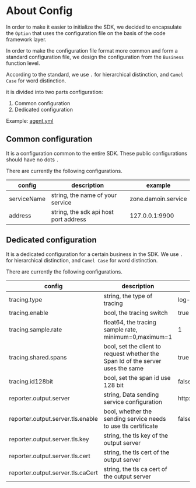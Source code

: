 # About Config

In order to make it easier to initialize the SDK, we decided to encapsulate the `Option` that uses the configuration file on the basis of the code framework layer.

In order to make the configuration file format more common and form a standard configuration file, we design the configuration from the `Business` function level.

According to the standard, we use `.` for hierarchical distinction, and `Camel Case` for word distinction.

it is divided into two parts configuration:
1. Common configuration
2. Dedicated configuration

Example: [agent.yml](./agent.yml) 

## Common configuration
It is a configuration common to the entire SDK. These public configurations should have no dots `.`

There are currently the following configurations.

| config      | description                           | example             |
|-------------|---------------------------------------|---------------------|
| serviceName | string, the name of your service      | zone.damoin.service |
| address     | string, the sdk api host port address | 127.0.0.1:9900      |

## Dedicated configuration

It is a dedicated configuration for a certain business in the SDK. We use `.` for hierarchical distinction, and `Camel Case` for word distinction.

There are currently the following configurations.

| config                            | description                                                                     | example                            |
|-----------------------------------|---------------------------------------------------------------------------------|------------------------------------|
| tracing.type                      | string, the type of tracing                                                     | log-tracing                        |
| tracing.enable                    | bool, the tracing switch                                                        | true                               |
| tracing.sample.rate               | float64, the tracing sample rate, minimum=0,maximum=1                           | 1                                  |
| tracing.shared.spans              | bool, set the client to request whether the Span Id of the server uses the same | true                               |
| tracing.id128bit                  | bool, set the span id use 128 bit                                               | false                              |
| reporter.output.server            | string, Data sending service configuration                                      | http://localhost:9411/api/v2/spans |
| reporter.output.server.tls.enable | bool, whether the sending service needs to use tls certificate                  | false                              |
| reporter.output.server.tls.key    | string, the tls key of the output server                                        |                                    |
| reporter.output.server.tls.cert   | string, the tls cert of the output server                                       |                                    |
| reporter.output.server.tls.caCert | string, the tls ca cert of the output server                                    |                                    |